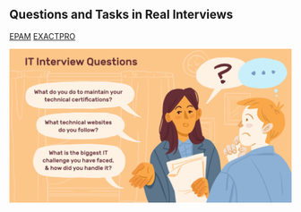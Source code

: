 ## Questions and Tasks in Real Interviews

[EPAM](epam/README.md)
[EXACTPRO](exactpro/README.md)

![](theme.png)
